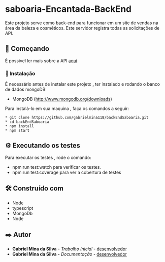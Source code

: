# saboaria-Encantada-BackEnd

Este projeto serve como back-end para funcionar em um site de vendas na área da beleza e cosméticos. Este servidor registra todas as solicitações de API.

## :rocket: Começando

É possivel ler mais sobre a API [aqui](https://documenter.getpostman.com/view/24008527/2s93CPpXSw)

### :wrench: Instalação

É necessário antes de instalar este projeto , ter instalado e rodando o banco de dados mongoDB
* MongoDB (http://www.mongodb.org/downloads)

Para instalá-lo em sua maquina , faça os comandos a seguir:

```
* git clone https://github.com/gabrielmina118/backEndSaboaria.git
* cd backEndSaboaria
* npm install
* npm start
```

## :gear: Executando os testes

Para executar os testes , rode o comando:
* npm run test:watch para verificar os testes.
* npm run test:coverage para ver a cobertura de testes

## 🛠️ Construído com

* Node
* typescript
* MongoDb
* Node

## :black_nib: Autor

* **Gabriel Mina da Silva** - *Trabalho Inicial* - [desenvolvedor]( https://github.com/gabrielmina118)
* **Gabriel Mina da Silva** - *Documentação* - [desenvolvedor]( https://github.com/gabrielmina118)

